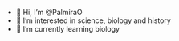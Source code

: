 - 👋 Hi, I’m @PalmiraO
- 👀 I’m interested in science, biology and history 
- 🌱 I’m currently learning biology


